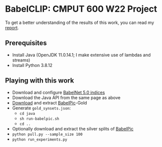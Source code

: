 # BabelCLIP: CMPUT 600 W22 Project

To get a better understanding of the results of this work, you can read my [report](./Report.pdf).

## Prerequisites
- Install Java (OpenJDK 11.0.14.1; I make extensive use of lambdas and streams)
- Install Python 3.8.12

## Playing with this work
- Download and configure [BabelNet 5.0 indices](https://babelnet.org/guide#access)
- Download the Java API from the same page as above
- [Download](https://drive.google.com/file/d/1pOsn2dlRaSAMjX-0x_Bj4MnSaXcHXOFs/view?usp=sharing) and extract [BabelPic](https://sapienzanlp.github.io/babelpic/)-Gold
- Generate `gold_synsets.json`: 
    - `cd java`
    - `sh run-babelpic.sh`
    - `cd ..`
- Optionally download and extract the silver splits of [BabelPic](https://sapienzanlp.github.io/babelpic/)
- `python pull.py --sample_size 100`
- `python run_experiments.py`
